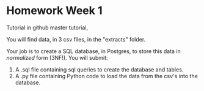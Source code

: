 # Homework Week 1

Tutorial in github master tutorial, 

You will find data, in 3 csv files, in the "extracts" folder. 

Your job is to create a SQL database, in Postgres, to store this data in _normalized_ form (3NF!). You will submit: 

1. A .sql file containing sql queries to create the database and tables. 
2. A .py file containing Python code to load the data from the csv's into the database. 


